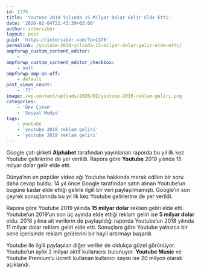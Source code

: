 ```yaml
---
id: 1376
title: 'Youtube 2019 Yılında 15 Milyar Dolar Gelir Elde Etti'
date: '2020-02-04T21:43:39+03:00'
author: intersiber
layout: post
guid: 'https://intersiber.com/?p=1376'
permalink: /youtube-2019-yilinda-15-milyar-dolar-gelir-elde-etti/
ampforwp_custom_content_editor:
    - ''
ampforwp_custom_content_editor_checkbox:
    - null
ampforwp-amp-on-off:
    - default
post_views_count:
    - '77'
image: /wp-content/uploads/2020/02/youtube-2019-reklam-geliri.png
categories:
    - 'Öne Çıkan'
    - 'Sosyal Medya'
tags:
    - youtube
    - 'youtube 2018 reklam geliri'
    - 'youtube 2019 reklam geliri'
---
```


Google çatı şirketi **Alphabet** tarafından yayınlanan raporda bu yıl ilk kez Youtube gelirlerine de yer verildi. Rapora göre **Youtube** 2019 yılında 15 milyar dolar gelir elde etti.

Dünya’nın en popüler video ağı Youtube hakkında merak edilen bir soru daha cevap buldu. 14 yıl önce Google tarafından satın alınan Youtube’un bugüne kadar elde ettiği gelirle ilgili bir veri paylaşılmamıştı. Google’ın son çeyrek sonuçlarında bu yıl ilk kez Youtube gelirlerine de yer verildi.

Rapora göre Youtube 2019 yılında **15 milyar dolar** reklam geliri elde etti. Youtube’un 2019’un son üç ayında elde ettiği reklam geliri ise **5 milyar dolar** oldu. 2018 yılına ait verilerin de paylaşıldığı raporda Youtube’un 2018 yılında 11 milyar dolar reklam geliri elde etti. Sonuçlara göre Youtube yalnızca bir sene içerisinde reklam gelirlerini bir hayli artırmayı başardı.

Youtube ile ilgili paylaşılan diğer veriler de oldukça güzel görünüyor. Youtube’un aylık 2 milyar aktif kullanıcısı bulunuyor. **Youtube Music** ve Youtube Premium’u ücretli kullanan kullanıcı sayısı ise 20 milyon olarak açıklandı.